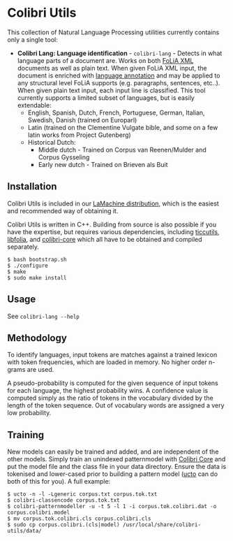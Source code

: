 Colibri Utils
===================

This collection of Natural Language Processing utilities currently contains only a single tool:

* **Colibri Lang: Language identification** - ``colibri-lang`` - Detects in what language parts of a document are. Works on both [FoLiA XML](https://proycon.github.io/folia) documents as well as plain text. When given FoLiA XML input, the document is enriched with [language annotation](https://folia.readthedocs.io/en/folia2.0/lang_annotation.html) and may be applied to any structural level FoLiA supports (e.g. paragraphs, sentences, etc..). When given plain text input, each input line is classified. This tool currently supports a limited subset of languages, but is easily extendable:
    * English, Spanish, Dutch, French, Portuguese, German, Italian, Swedish, Danish (trained on Europarl)
    * Latin (trained on the Clementine Vulgate bible, and some on a few latin works from Project Gutenberg)
    * Historical Dutch:
        * Middle dutch - Trained on Corpus van Reenen/Mulder and Corpus Gysseling
        * Early new dutch  - Trained on Brieven als Buit

Installation
-----------------

Colibri Utils is included in our [LaMachine distribution](https://proycon.github.io/LaMachine), which is the easiest and recommended way of obtaining it.

Colibri Utils is written in C++. Building from source is also possible if you
have the expertise, but requires various dependencies, including
[ticcutils](https://github.com/LanguageMachines/ticcutils), [libfolia](https://github.com/LanguageMachines/libfolia), and
[colibri-core](https://github.com/proycon/colibri-core) which all have to be obtained and compiled separately.

```
$ bash bootstrap.sh
$ ./configure
$ make
$ sudo make install
```

Usage
---------

See ``colibri-lang --help``

Methodology
-------------

To identify languages, input tokens are matches against a trained lexicon with
token frequencies, which are loaded in memory. No higher order n-grams are used.

A pseudo-probability is computed for the given sequence of input tokens for
each language, the highest probability wins. A confidence value is computed
simply as the ratio of tokens in the vocabulary divided by the length of the
token sequence. Out of vocabulary words are assigned a very low probability.

Training
----------

New models can easily be trained and added, and are independent of the other
models. Simply train an unindexed patternmodel with [Colibri
Core](https://proycon.github.io/colibri-core) and put the model file and the
class file in your data directory. Ensure the data is tokenised and lower-cased
prior to building a pattern model
([ucto](https://github.com/LanguageMachines/ucto) can do both of this for you). A full example:

```
$ ucto -n -l -Lgeneric corpus.txt corpus.tok.txt
$ colibri-classencode corpus.tok.txt
$ colibri-patternmodeller -u -t 5 -l 1 -i corpus.tok.colibri.dat -o corpus.colibri.model
$ mv corpus.tok.colibri.cls corpus.colibri.cls
$ sudo cp corpus.colibri.(cls|model) /usr/local/share/colibri-utils/data/
```



